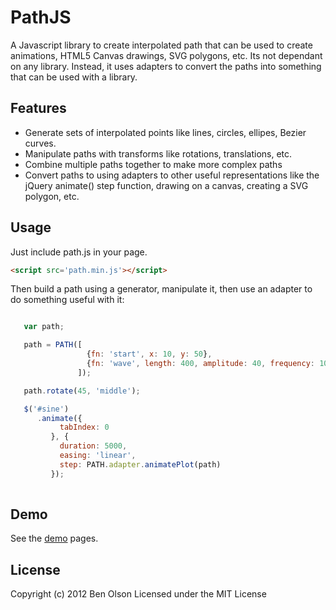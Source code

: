 PathJS
======

A Javascript library to create interpolated path that can be used to create animations,
HTML5 Canvas drawings, SVG polygons, etc.  Its not dependant on any library.  Instead,
it uses adapters to convert the paths into something that can be used with a library.

## Features

* Generate sets of interpolated points like lines, circles, ellipes, Bezier curves.
* Manipulate paths with transforms like rotations, translations, etc.
* Combine multiple paths together to make more complex paths
* Convert paths to using adapters to other useful representations like the jQuery animate() step function,
  drawing on a canvas, creating a SVG polygon, etc.

## Usage

Just include path.js in your page.  

``` html
<script src='path.min.js'></script>
```

Then build a path using a generator, manipulate it, then use an adapter to do something useful with it:

``` javascript

   var path;

   path = PATH([
                 {fn: 'start', x: 10, y: 50},
                 {fn: 'wave', length: 400, amplitude: 40, frequency: 10, smooth: true}
               ]);

   path.rotate(45, 'middle');

   $('#sine')
      .animate({
           tabIndex: 0
         }, {
           duration: 5000,
           easing: 'linear',
           step: PATH.adapter.animatePlot(path)
         });
         
```

## Demo

See the [demo](http://bseth99.github.com/pathjs/index.html) pages.

## License

Copyright (c) 2012 Ben Olson
Licensed under the MIT License
